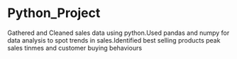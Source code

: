 # Python_Project


Gathered and Cleaned sales data using python.Used pandas and numpy for data analysis to spot trends in sales.Identified best selling products peak sales tinmes and customer buying behaviours
